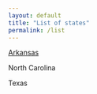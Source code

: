 ```yaml
---
layout: default
title: "List of states"
permalink: /list
---
```


[Arkansas](https://lemarrgirl.github.io/translegnews/AR)

North Carolina

Texas
